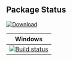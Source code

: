 ## Package Status

[ ![Download](https://api.bintray.com/packages/orhun/sesame/tbb%3Asesame/images/download.svg) ](https://bintray.com/orhun/sesame/tbb%3Asesame/_latestVersion)

| Windows |
|:--------:|
|[![Build status](https://ci.appveyor.com/api/projects/status/3gn6tigew3h0x7l6?svg=true)](https://ci.appveyor.com/project/birsoyo/conan-tbb)|
